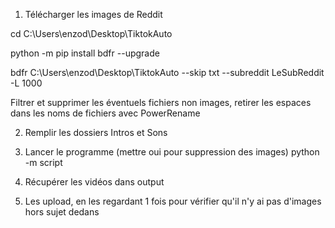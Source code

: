 1) Télécharger les images de Reddit

cd C:\Users\enzod\Desktop\TiktokAuto

python -m pip install bdfr --upgrade

bdfr C:\Users\enzod\Desktop\TiktokAuto --skip txt --subreddit LeSubReddit -L 1000

Filtrer et supprimer les éventuels fichiers non images, retirer les espaces dans les noms de fichiers avec PowerRename

2) Remplir les dossiers Intros et Sons

3) Lancer le programme (mettre oui pour suppression des images)
python -m script

4) Récupérer les vidéos dans output

5) Les upload, en les regardant 1 fois pour vérifier qu'il n'y ai pas d'images hors sujet dedans 
